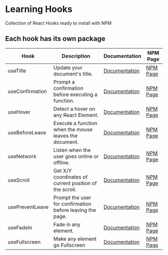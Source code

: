 # Learning Hooks

Collection of React Hooks ready to install with NPM

## Each hook has its own package

| Hook            | Description                                               | Documentation                                                                     | NPM Page                                                           |
| --------------- | --------------------------------------------------------- | --------------------------------------------------------------------------------- | ------------------------------------------------------------------ |
| useTitle        | Update your document's title.                             | [Documentation](https://github.com/nomadcoders/nooks/tree/master/useTitle)        | [NPM Page](https://www.npmjs.com/package/@nooks/use-title)         |
| useConfirmation | Prompt a confirmation before executing a function.        | [Documentation](https://github.com/nomadcoders/nooks/tree/master/useConfirm)      | [NPM Page](https://www.npmjs.com/package/@nooks/use-confirm)       |
| useHover        | Detect a hover on any React Element.                      | [Documentation](https://github.com/nomadcoders/nooks/tree/master/useHover)        | [NPM Page](https://www.npmjs.com/package/@nooks/use-hover)         |
| useBeforeLeave  | Execute a function when the mouse leaves the document.    | [Documentation](https://github.com/nomadcoders/nooks/tree/master/useBeforeLeave)  | [NPM Page](https://www.npmjs.com/package/@nooks/use-before-leave)  |
| useNetwork      | Listen when the user goes online or offline.              | [Documentation](https://github.com/nomadcoders/nooks/tree/master/useNetwork)      | [NPM Page](https://www.npmjs.com/package/@nooks/use-network)       |
| useScroll       | Get X/Y coordinates of current position of the scroll.    | [Documentation](https://github.com/nomadcoders/nooks/tree/master/useScroll)       | [NPM Page](https://www.npmjs.com/package/@nooks/use-scroll)        |
| usePreventLeave | Prompt the user for confirmation before leaving the page. | [Documentation](https://github.com/nomadcoders/nooks/tree/master/usePreventLeave) | [NPM Page](https://www.npmjs.com/package/@nooks/use-prevent-leave) |
| useFadeIn       | Fade in any element.                                      | [Documentation](https://github.com/nomadcoders/nooks/tree/master/useFadeIn)       | [NPM Page](https://www.npmjs.com/package/@nooks/use-fade-in)       |
| useFullscreen   | Make any element go Fullscreen                            | [Documentation](https://github.com/nomadcoders/nooks/tree/master/useFullScreen)   | [NPM Page](https://www.npmjs.com/package/@nooks/use-fullscreen)    |